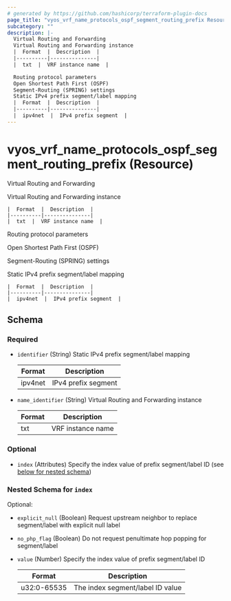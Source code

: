 ```yaml
---
# generated by https://github.com/hashicorp/terraform-plugin-docs
page_title: "vyos_vrf_name_protocols_ospf_segment_routing_prefix Resource - vyos"
subcategory: ""
description: |-
  Virtual Routing and Forwarding
  Virtual Routing and Forwarding instance
  |  Format  |  Description  |
  |----------|---------------|
  |  txt  |  VRF instance name  |

  Routing protocol parameters
  Open Shortest Path First (OSPF)
  Segment-Routing (SPRING) settings
  Static IPv4 prefix segment/label mapping
  |  Format  |  Description  |
  |----------|---------------|
  |  ipv4net  |  IPv4 prefix segment  |
---
```


# vyos_vrf_name_protocols_ospf_segment_routing_prefix (Resource)

Virtual Routing and Forwarding

Virtual Routing and Forwarding instance

    |  Format  |  Description  |
    |----------|---------------|
    |  txt  |  VRF instance name  |

Routing protocol parameters

Open Shortest Path First (OSPF)

Segment-Routing (SPRING) settings

Static IPv4 prefix segment/label mapping

    |  Format  |  Description  |
    |----------|---------------|
    |  ipv4net  |  IPv4 prefix segment  |



<!-- schema generated by tfplugindocs -->
## Schema

### Required

- `identifier` (String) Static IPv4 prefix segment/label mapping

    |  Format  |  Description  |
    |----------|---------------|
    |  ipv4net  |  IPv4 prefix segment  |
- `name_identifier` (String) Virtual Routing and Forwarding instance

    |  Format  |  Description  |
    |----------|---------------|
    |  txt  |  VRF instance name  |

### Optional

- `index` (Attributes) Specify the index value of prefix segment/label ID (see [below for nested schema](#nestedatt--index))

<a id="nestedatt--index"></a>
### Nested Schema for `index`

Optional:

- `explicit_null` (Boolean) Request upstream neighbor to replace segment/label with explicit null label
- `no_php_flag` (Boolean) Do not request penultimate hop popping for segment/label
- `value` (Number) Specify the index value of prefix segment/label ID

    |  Format  |  Description  |
    |----------|---------------|
    |  u32:0-65535  |  The index segment/label ID value  |
